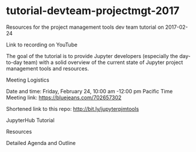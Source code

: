 # tutorial-devteam-projectmgt-2017
Resources for the project management tools dev team tutorial on 2017-02-24

Link to recording on YouTube

The goal of the tutorial is to provide Jupyter developers (especially the day-to-day team) with a solid overview of the current state of Jupyter project management tools and resources.

Meeting Logistics

Date and time: Friday, February 24, 10:00 am -12:00 pm Pacific Time
Meeting link: https://bluejeans.com/702657302

Shortened link to this repo: http://bit.ly/jupyterpjmtools

JupyterHub Tutorial



Resources

Detailed Agenda and Outline

